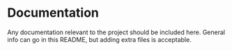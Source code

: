 # Documentation
Any documentation relevant to the project should be included here. General info can go in this README, but adding extra files is acceptable.
